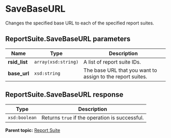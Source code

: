 # SaveBaseURL

Changes the specified base URL to each of the specified report suites.

## ReportSuite.SaveBaseURL parameters

|Name|Type|Description|
|----|----|-----------|
|**rsid\_list** |`array(xsd:string)` |A list of report suite IDs.|
|**base\_url** |`xsd:string` |The base URL that you want to assign to the report suites.|

## ReportSuite.SaveBaseURL response

|Type|Description|
|----|-----------|
|`xsd:boolean` |Returns `true` if the operation is successful.|

**Parent topic:** [Report Suite](../../methods/report_suite/r_methods_reportsuite.md)

